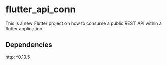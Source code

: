 # flutter_api_conn

This is a new Flutter project on how to consume a public REST API within a flutter application. </br>

## Dependencies
http: ^0.13.5
